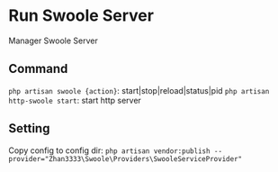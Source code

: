 # Run Swoole Server

Manager Swoole Server

## Command

`php artisan swoole {action}`: start|stop|reload|status|pid
`php artisan http-swoole start`: start http server

## Setting

Copy config to config dir: `php artisan vendor:publish --provider="Zhan3333\Swoole\Providers\SwooleServiceProvider"`
 
